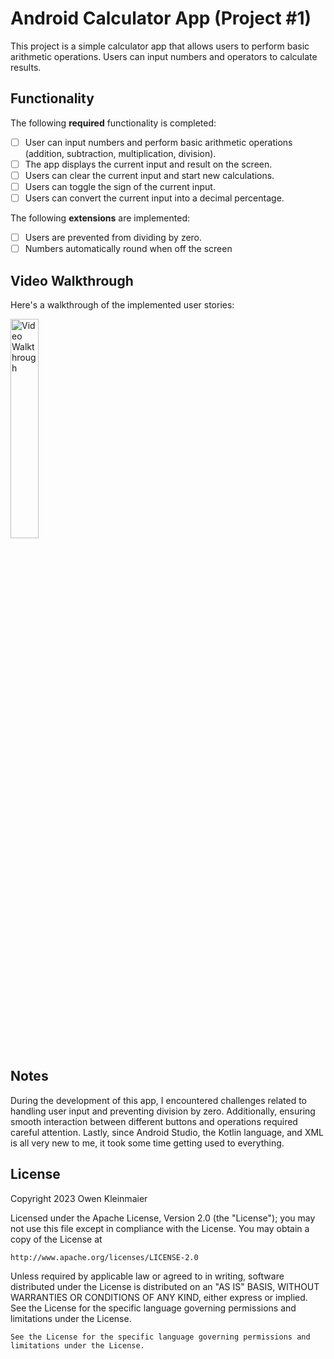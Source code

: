 # Android Calculator App (Project #1)

This project is a simple calculator app that allows users to perform basic arithmetic operations. Users can input numbers and operators to calculate results.

## Functionality 

The following **required** functionality is completed:

* [ ] User can input numbers and perform basic arithmetic operations (addition, subtraction, multiplication, division).
* [ ] The app displays the current input and result on the screen.
* [ ] Users can clear the current input and start new calculations.
* [ ] Users can toggle the sign of the current input.
* [ ] Users can convert the current input into a decimal percentage.

The following **extensions** are implemented:

* [ ] Users are prevented from dividing by zero.
* [ ] Numbers automatically round when off the screen

## Video Walkthrough

Here's a walkthrough of the implemented user stories:

<img src='Project1Walkthrough.gif' title='Video Walkthrough' width='30%' alt='Video Walkthrough' />


## Notes

During the development of this app, I encountered challenges related to handling user input and preventing division by zero. 
Additionally, ensuring smooth interaction between different buttons and operations required careful attention.
Lastly, since Android Studio, the Kotlin language, and XML is all very new to me, it took some time getting used to everything.

## License

Copyright 2023 Owen Kleinmaier

Licensed under the Apache License, Version 2.0 (the "License");
you may not use this file except in compliance with the License.
You may obtain a copy of the License at

    http://www.apache.org/licenses/LICENSE-2.0

Unless required by applicable law or agreed to in writing, software
distributed under the License is distributed on an "AS IS" BASIS,
WITHOUT WARRANTIES OR CONDITIONS OF ANY KIND, either express or implied.
See the License for the specific language governing permissions and
limitations under the License.


    See the License for the specific language governing permissions and
    limitations under the License.
